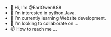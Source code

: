 - 👋 Hi, I’m @EarlOwen888
- 👀 I’m interested in python,Java.
- 🌱 I’m currently learning Website development.
- 💞️ I’m looking to collaborate on ...
- 📫 How to reach me ...

<!---
EarlOwen888/EarlOwen888 is a ✨ special ✨ repository because its `README.md` (this file) appears on your GitHub profile.
You can click the Preview link to take a look at your changes.
--->
